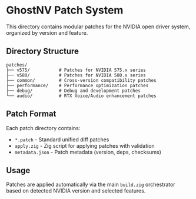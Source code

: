 # GhostNV Patch System

This directory contains modular patches for the NVIDIA open driver system, organized by version and feature.

## Directory Structure

```
patches/
├── v575/           # Patches for NVIDIA 575.x series
├── v580/           # Patches for NVIDIA 580.x series  
├── common/         # Cross-version compatibility patches
├── performance/    # Performance optimization patches
├── debug/          # Debug and development patches
└── audio/          # RTX Voice/Audio enhancement patches
```

## Patch Format

Each patch directory contains:
- `*.patch` - Standard unified diff patches
- `apply.zig` - Zig script for applying patches with validation
- `metadata.json` - Patch metadata (version, deps, checksums)

## Usage

Patches are applied automatically via the main `build.zig` orchestrator based on detected NVIDIA version and selected features.